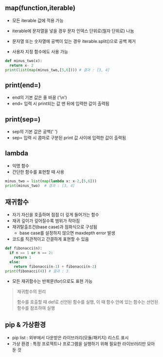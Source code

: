 ## map(function,iterable)

- 모든 iterable 값에 적용 가능
- iterable에 문자열을 넣을 경우 문자 인덱스 단위로(철자 단위로) 나눔
- 문자열 또는 숫자열에 공백이 있는 경우 iterable.split()으로 공백 제거

- 사용자 지정 함수에도 사용 가능
```python
def minus_two(x):
  return x- 2
print(list(map(minus_two,[5,6]))) # 결과 : [3, 4]
```

## print(end=)

- end의 기본 값은 줄 바꿈 ('\n')
- end= 입력 시 print되는 값 맨 뒤에 입력한 값이 출력됨

## print(sep=)

- sep의 기본 값은 공백(' ')
- sep= 입력 시 콤마로 구분된 print 값 사이에 입력한 값이 출력됨

## lambda

- 익명 함수
- 간단한 함수를 표현할 때 사용

```python
minus_two = list(map(lambda x: x-2,[5,6]))
print(minus_two)  # 결과 : [3, 4]
```

## 재귀함수

- 자기 자신을 호출하며 점점 더 깊게 들어가는 함수
- 재귀 깊이가 깊어질수록 범위가 작아짐
- 재귀탈출조건(base case)과 점화식으로 구성됨
  - base case를 설정하지 않으면 maxdepth error 발생
- 코드를 직관적이고 간결하게 표현할 수 있음

```python
def fibonacci(n):
  if n == 1 or n == 2:
    return 1
  else:
    return fibonacci(n-1) + fibonacci(n-2)
print(fibonacci(4)) # 결과 : 3
```

- 모든 재귀함수는 반복문(for)으로도 표현 가능

> 재귀함수의 원리
>
> 함수를 호출할 때 def로 선언된 함수를 실행, 이 때 함수 안에 있는 함수는 선언된 함수를 참조하여 실행

## pip & 가상환경

- pip list : 외부에서 다운받은 라이브러리(모듈/패키지) 리스트 표시
- 가상 환경 : 특정 프로젝트나 프로그램을 실행하기 위해 필요한 라이브러리만 모아둔 것